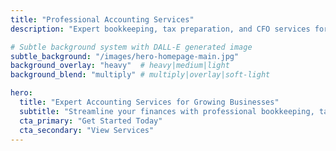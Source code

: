 ```yaml
---
title: "Professional Accounting Services"
description: "Expert bookkeeping, tax preparation, and CFO services for growing businesses. Streamline your finances with our professional team."

# Subtle background system with DALL-E generated image
subtle_background: "/images/hero-homepage-main.jpg"
background_overlay: "heavy"  # heavy|medium|light
background_blend: "multiply" # multiply|overlay|soft-light

hero:
  title: "Expert Accounting Services for Growing Businesses"
  subtitle: "Streamline your finances with professional bookkeeping, tax preparation, and CFO services tailored to your business needs."
  cta_primary: "Get Started Today"
  cta_secondary: "View Services"
---
```


